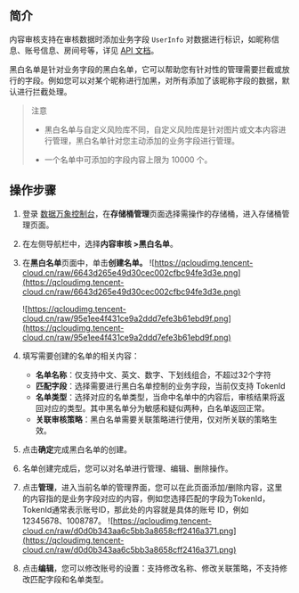 ## 简介

内容审核支持在审核数据时添加业务字段 `UserInfo` 对数据进行标识，如昵称信息、账号信息、房间号等，详见 [API 文档](https://cloud.tencent.com/document/product/436/63593#.E8.AF.B7.E6.B1.82)。

黑白名单是针对业务字段的黑白名单，它可以帮助您有针对性的管理需要拦截或放行的字段。例如您可以对某个昵称进行加黑，对所有添加了该昵称字段的数据，默认进行拦截处理。

> 注意
>
> - 黑白名单与自定义风险库不同，自定义风险库是针对图片或文本内容进行管理，黑白名单针对您主动添加的业务字段进行管理。
>
> - 一个名单中可添加的字段内容上限为 10000 个。



## 操作步骤

1. 登录 [数据万象控制台](https://console.cloud.tencent.com/ci/bucket)，在**存储桶管理**页面选择需操作的存储桶，进入存储桶管理页面。

2. 在左侧导航栏中，选择**内容审核 >黑白名单**。

3. 在**黑白名单**页面中，单击**创建名单。**
   ![https://qcloudimg.tencent-cloud.cn/raw/6643d265e49d30cec002cfbc94fe3d3e.png](https://qcloudimg.tencent-cloud.cn/raw/6643d265e49d30cec002cfbc94fe3d3e.png)

   ![https://qcloudimg.tencent-cloud.cn/raw/95e1ee4f431ce9a2ddd7efe3b61ebd9f.png](https://qcloudimg.tencent-cloud.cn/raw/95e1ee4f431ce9a2ddd7efe3b61ebd9f.png)

4. 填写需要创建的名单的相关内容：

   - **名单名称**：仅支持中文、英文、数字、下划线组合，不超过32个字符
   - **匹配字段**：选择需要进行黑白名单控制的业务字段，当前仅支持 TokenId
   - **名单类型**：选择对应的名单类型，当命中名单中的内容后，审核结果将返回对应的类型。其中黑名单分为敏感和疑似两种，白名单返回正常。
   - **关联审核策略**：黑白名单需要关联策略进行使用，仅对所关联的策略生效。

5. 点击**确定**完成黑白名单的创建。

6. 名单创建完成后，您可以对名单进行管理、编辑、删除操作。

7. 点击**管理**，进入当前名单的管理界面，您可以在此页面添加/删除内容，这里的内容指的是业务字段对应的内容，例如您选择匹配的字段为TokenId，TokenId通常表示账号ID，那此处的内容就是具体的账号 ID，例如12345678、1008787。
   ![https://qcloudimg.tencent-cloud.cn/raw/d0d0b343aa6c5bb3a8658cff2416a371.png](https://qcloudimg.tencent-cloud.cn/raw/d0d0b343aa6c5bb3a8658cff2416a371.png)

8. 点击**编辑**，您可以修改账号的设置：支持修改名称、修改关联策略，不支持修改匹配字段和名单类型。

